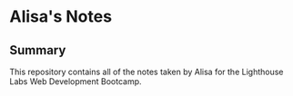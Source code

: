 # Alisa's Notes

## Summary

This repository contains all of the notes taken by Alisa for the Lighthouse Labs Web Development Bootcamp.

